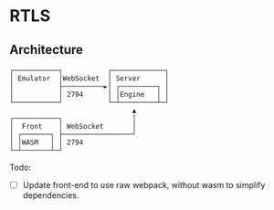 # RTLS

## Architecture

```
┌───────────┐           ┌─────────────┐
│ Emulator  │WebSocket  │ Server      │
│           ├──────────►│ ┌─────────┐ │
│           │ 2794      │ │Engine   │ │
└───────────┘           └─┴─────────┴─┘
                              ▲
┌───────────┐                 │
│  Front    │ WebSocket       │
│ ┌───────┐ ├─────────────────┘
│ │WASM   │ │ 2794
└─┴───────┴─┘
```

Todo:
- [ ] Update front-end to use raw webpack, without wasm to simplify dependencies.
